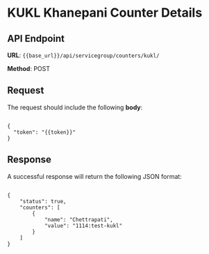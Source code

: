 # KUKL Khanepani Counter Details

## API Endpoint

**URL**: `{{base_url}}/api/servicegroup/counters/kukl/`

**Method**: POST

## Request

The request should include the following **body**:

<pre><code class="json">
{
  "token": "{{token}}"
}
</code></pre>

## Response

A successful response will return the following JSON format:

<pre><code class="json">
{
    "status": true,
    "counters": [
        {
            "name": "Chettrapati",
            "value": "1114:test-kukl"
        }
    ]
}
</code></pre>

